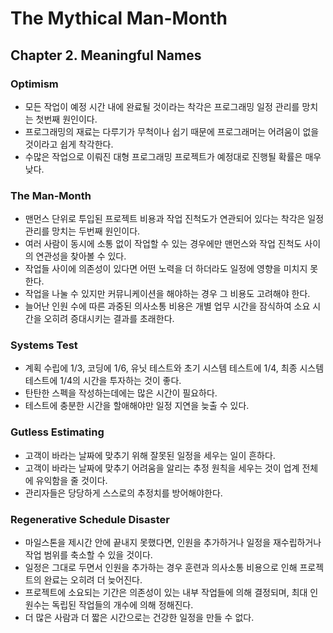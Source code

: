 # The Mythical Man-Month

## Chapter 2. Meaningful Names

### Optimism

- 모든 작업이 예정 시간 내에 완료될 것이라는 착각은 프로그래밍 일정 관리를 망치는 첫번째 원인이다.
- 프로그래밍의 재료는 다루기가 무척이나 쉽기 때문에 프로그래머는 어려움이 없을 것이라고 쉽게 착각한다.
- 수많은 작업으로 이뤄진 대형 프로그래밍 프로젝트가 예정대로 진행될 확률은 매우 낮다.

### The Man-Month

- 맨먼스 단위로 투입된 프로젝트 비용과 작업 진척도가 연관되어 있다는 착각은 일정 관리를 망치는 두번째 원인이다.
- 여러 사람이 동시에 소통 없이 작업할 수 있는 경우에만 맨먼스와 작업 진척도 사이의 연관성을 찾아볼 수 있다.
- 작업들 사이에 의존성이 있다면 어떤 노력을 더 하더라도 일정에 영향을 미치지 못한다.
- 작업을 나눌 수 있지만 커뮤니케이션을 해야하는 경우 그 비용도 고려해야 한다.
- 늘어난 인원 수에 따른 과중된 의사소통 비용은 개별 업무 시간을 잠식하여 소요 시간을 오히려 증대시키는 결과를 초래한다.

### Systems Test

- 계획 수립에 1/3, 코딩에 1/6, 유닛 테스트와 초기 시스템 테스트에 1/4, 최종 시스템 테스트에 1/4의 시간을 투자하는 것이 좋다.
- 탄탄한 스펙을 작성하는데에는 많은 시간이 필요하다.
- 테스트에 충분한 시간을 할애해야만 일정 지연을 늦출 수 있다.

### Gutless Estimating

- 고객이 바라는 날짜에 맞추기 위해 잘못된 일정을 세우는 일이 흔하다.
- 고객이 바라는 날짜에 맞추기 어려움을 알리는 추정 원칙을 세우는 것이 업계 전체에 유익함을 줄 것이다.
- 관리자들은 당당하게 스스로의 추정치를 방어해야한다.

### Regenerative Schedule Disaster

- 마일스톤을 제시간 안에 끝내지 못했다면, 인원을 추가하거나 일정을 재수립하거나 작업 범위를 축소할 수 있을 것이다.
- 일정은 그대로 두면서 인원을 추가하는 경우 훈련과 의사소통 비용으로 인해 프로젝트의 완료는 오히려 더 늦어진다.
- 프로젝트에 소요되는 기간은 의존성이 있는 내부 작업들에 의해 결정되며, 최대 인원수는 독립된 작업들의 개수에 의해 정해진다.
- 더 많은 사람과 더 짧은 시간으로는 건강한 일정을 만들 수 없다.
